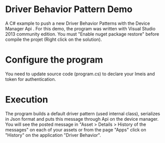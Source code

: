 # Driver Behavior Pattern Demo

A C# example to push a new Driver Behavior Patterns with the Device Manager Api .
For this demo, the program was written with Visual Studio 2013 community edition.
You must "Enable nuget package restore" before compile the projet (Right click on the solution).

# Configure the program

You need to update source code (program.cs) to declare your Imeis and token for authentication.

# Execution

The program builds a default driver pattern (used internal class), serializes in Json format and puts this message through Api on the device manager.
You will see the posted message in "Asset > Details > History of the messages" on each of your assets or from the page "Apps" click on "History" on the application "Driver Behavior".


